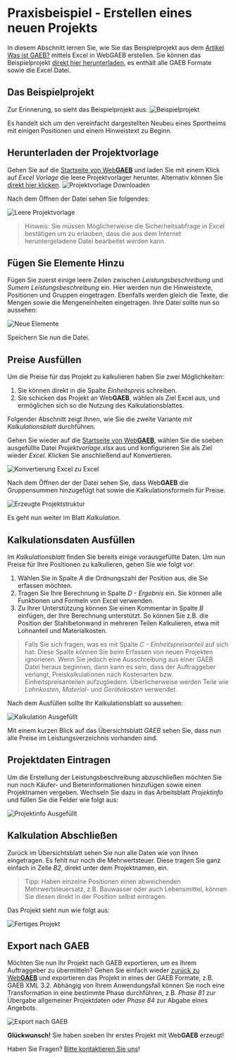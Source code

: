 # Praxisbeispiel - Erstellen eines neuen Projekts

In diesem Abschnitt lernen Sie, wie Sie das Beispielprojekt aus dem [Artikel Was ist GAEB?](https://www.dangl-it.de/artikel/was-ist-gaeb/) mittels Excel in WebGAEB erstellen. Sie können das Beispielprojekt [direkt hier herunterladen](https://www.dangl-it.de/media/1031/gaeb-bundle-de.zip), es enthält alle GAEB Formate sowie die Excel Datei.

## Das Beispielprojekt

Zur Erinnerung, so sieht das Beispielprojekt aus:
![Beispielprojekt](images/lv_de_min.png)

Es handelt sich um den vereinfacht dargestellten Neubeu eines Sportheims mit einigen Positionen und einem Hinweistext zu Beginn.

## Herunterladen der Projektvorlage

Gehen Sie auf die [Startseite von Web**GAEB**](https://www.web-gaeb.de) und laden Sie mit einem Klick auf _Excel Vorlage_ die leere Projektvorlager herunter. Alternativ können Sie [direkt hier klicken](https://www.web-gaeb.de/GaebConversion/GetSampleExcelProject).
![Projektvorlage Downloaden](images/01_Projektvorlage_Herunterladen.png)

Nach dem Öffnen der Datei sehen Sie folgendes:

![Leere Projektvorlage](images/02_Leere_Projektvorlage.png)

> Hinweis: Sie müssen Möglicherweise die Sicherheitsabfrage in Excel bestätigen um zu erlauben, dass die aus dem Internet heruntergeladene Datei bearbeitet werden kann.

## Fügen Sie Elemente Hinzu

Fügen Sie zuerst einige leere Zeilen zwischen _Leistungsbeschreibung_ und _Sumem Leistungsbeschreibung_ ein. Hier werden nun die Hinweistexte, Positionen und Gruppen eingetragen. Ebenfalls werden gleich die Texte, die Mengen sowie die Mengeneinheiten eingetragen. Ihre Datei sollte nun so aussehen:

![Neue Elemente](images/03_Neue_Elemente.png)

Speichern Sie nun die Datei.

## Preise Ausfüllen

Um die Preise für das Projekt zu kalkulieren haben Sie zwei Möglichkeiten:
1. Sie können direkt in die Spalte _Einheitspreis_ schreiben.
2. Sie schicken das Projekt an Web**GAEB**, wählen als Ziel Excel aus, und ermöglichen sich so die Nutzung des Kalkulationsblattes.

Folgender Abschnitt zeigt Ihnen, wie Sie die zweite Variante _mit Kalkulationsblatt_ durchführen.

Gehen Sie wieder auf die [Startseite von Web**GAEB**](https://www.web-gaeb.de), wählen Sie die soeben ausgefüllte Datei _Projektvorlage.xlsx_ aus und konfigurieren Sie als Ziel wieder _Excel_. Klicken Sie anschließend auf Konvertieren.

![Konvertierung Excel zu Excel](images/04_Konvertierung_Excel_zu_Excel.png)

Nach dem Öffnen der der Datei sehen Sie, dass Web**GAEB** die Gruppensummen hinzugefügt hat sowie die Kalkulationsformeln für Preise.

![Erzeugte Projektstruktur](images/05_Erstellte_Projektstruktur.png)

Es geht nun weiter im Blatt _Kalkulation_.

## Kalkulationsdaten Ausfüllen

Im _Kalkulationsblatt_ finden Sie bereits einige vorausgefüllte Daten. Um nun Preise für Ihre Positionen zu kalkulieren, gehen Sie wie folgt vor:
1. Wählen Sie in Spalte _A_ die Ordnungszahl der Position aus, die Sie erfassen möchten.
2. Tragen Sie Ihre Berechnung in Spalte _D - Ergebnis_ ein. Sie können alle Funktionen und Formeln von Excel verwenden.
2. Zu Ihrer Unterstützung können Sie einen Kommentar in Spalte _B_ einfügen, der Ihre Berechnung unterstützt. So können Sie z.B. die Position der Stahlbetonwand in mehreren Teilen Kalkulieren, etwa mit Lohnanteil und Materialkosten.

> Falls Sie sich fragen, was es mit Spalte _C - Einheitspreisanteil_ auf sich hat: Diese Spalte können Sie beim Erfassen von neuen Projekten ignorieren. Wenn Sie jedoch eine Ausschreibung aus einer GAEB Datei heraus beginnen, dann kann es sein, dass der Auftraggeber verlangt, Preiskalkulationen nach Kostenarten bzw. Einheitspreisanteilen aufzugliedern. Überlicherweise werden Teile wie _Lohnkosten_, _Material-_ und _Gerätekosten_ verwendet.

Nach dem Ausfüllen sollte Ihr Kalkulationsblatt so aussehen:

![Kalkulation Ausgefüllt](images/06_Kalkulation.png)

Mit einem kurzen Blick auf das Übersichtsblatt _GAEB_ sehen Sie, dass nun alle Preise im Leistungsverzeichnis vorhanden sind.

## Projektdaten Eintragen

Um die Erstellung der Leistungsbeschreibung abzuschließen möchten Sie nun noch Käufer- und Bieterinformationen hinzufügen sowie einen Projektnamen vergeben. Wechseln Sie dazu in das Arbeitsblatt _Projektinfo_ und füllen Sie die Felder wie folgt aus:

![Projektinfo Ausgefüllt](images/07_Projektinfo.png)

## Kalkulation Abschließen

Zurück im Übersichtsblatt sehen Sie nun alle Daten wie von Ihnen eingetragen. Es fehlt nur noch die Mehrwertsteuer.
Diese tragen Sie ganz einfach in Zelle _B2_, direkt unter dem Projektnamen, ein.

> Tipp: Haben einzelne Positionen einen abweichenden Mehrwertsteuersatz, z.B. Bauwasser oder auch Lebensmittel, können Sie diesen direkt in der Position selbst eintragen.

Das Projekt sieht nun wie folgt aus:

![Fertiges Projekt](images/08_Projekt_Fertig.png)

## Export nach GAEB

Möchten Sie nun Ihr Projekt nach GAEB exportieren, um es Ihrem Auftraggeber zu übermitteln? Gehen Sie einfach wieder [zurück zu Web**GAEB**](https://www.web-gaeb.de) und exportieren das Projekt in eines der GAEB Formate, z.B. GAEB XML 3.2. Abhängig von Ihrem Anwendungsfall können Sie noch eine Transformation in eine bestimmte Phase durchführen, z.B. _Phase 81_ zur Übergabe allgemeiner Projektdaten oder _Phase 84_ zur Abgabe eines Angebots.

![Export nach GAEB](images/09_Export_Nach_GAEB.png)

**Glückwunsch!** Sie haben soeben Ihr erstes Projekt mit Web**GAEB** erzeugt!

Haben Sie Fragen? [Bitte kontaktieren Sie uns](https://www.dangl-it.de/kontakt/?message=Ich+möchte+mehr+über+WebGAEB+erfahren.+Bitte+kontaktieren+Sie+mich.)!
